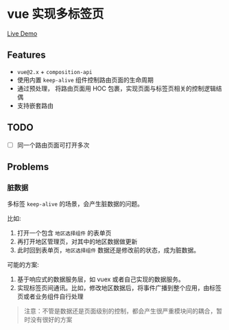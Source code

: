 # vue 实现多标签页

[Live Demo](https://codesandbox.io/s/vue-multitab-demo-pgbii?file=/package.json)

## Features

- `vue@2.x` + `composition-api`
- 使用内置 `keep-alive` 组件控制路由页面的生命周期
- 通过预处理， 将路由页面用 HOC 包裹，实现页面与标签页相关的控制逻辑结偶 
- 支持嵌套路由

## TODO

- [ ] 同一个路由页面可打开多次

## Problems

### 脏数据

多标签 `keep-alive` 的场景，会产生脏数据的问题。

比如:

1. 打开一个包含 `地区选择组件` 的表单页
2. 再打开地区管理页，对其中的地区数据做更新
3. 此时回到表单页，`地区选择组件` 数据还是修改前的状态，成为脏数据。

可能的方案:

1. 基于响应式的数据服务层，如 vuex 或者自己实现的数据服务。
2. 实现标签页间通讯。比如，修改地区数据后，将事件广播到整个应用，由标签页或者业务组件自行处理

> 注意：不管是数据还是页面级别的控制，都会产生很严重模块间的耦合，暂时没有很好的方案

